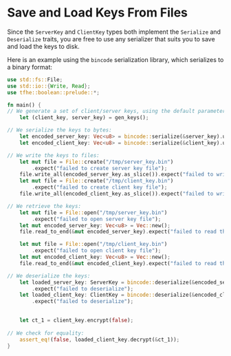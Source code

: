 # Save and Load Keys From Files

Since the `ServerKey` and `ClientKey` types both implement the `Serialize` and
`Deserialize` traits, you are free to use any serializer that suits you to save and load the 
keys to disk.

Here is an example using the `bincode` serialization library, which serializes to a
binary format:

```rust
use std::fs::File;
use std::io::{Write, Read};
use tfhe::boolean::prelude::*;

fn main() {
// We generate a set of client/server keys, using the default parameters:
    let (client_key, server_key) = gen_keys();

// We serialize the keys to bytes:
    let encoded_server_key: Vec<u8> = bincode::serialize(&server_key).unwrap();
    let encoded_client_key: Vec<u8> = bincode::serialize(&client_key).unwrap();

// We write the keys to files:
    let mut file = File::create("/tmp/server_key.bin")
        .expect("failed to create server key file");
    file.write_all(encoded_server_key.as_slice()).expect("failed to write key to file");
    let mut file = File::create("/tmp/client_key.bin")
        .expect("failed to create client key file");
    file.write_all(encoded_client_key.as_slice()).expect("failed to write key to file");

// We retrieve the keys:
    let mut file = File::open("/tmp/server_key.bin")
        .expect("failed to open server key file");
    let mut encoded_server_key: Vec<u8> = Vec::new();
    file.read_to_end(&mut encoded_server_key).expect("failed to read the key");

    let mut file = File::open("/tmp/client_key.bin")
        .expect("failed to open client key file");
    let mut encoded_client_key: Vec<u8> = Vec::new();
    file.read_to_end(&mut encoded_client_key).expect("failed to read the key");

// We deserialize the keys:
    let loaded_server_key: ServerKey = bincode::deserialize(&encoded_server_key[..])
        .expect("failed to deserialize");
    let loaded_client_key: ClientKey = bincode::deserialize(&encoded_client_key[..])
        .expect("failed to deserialize");

    
    let ct_1 = client_key.encrypt(false);
    
// We check for equality:
    assert_eq!(false, loaded_client_key.decrypt(&ct_1));
}
```
